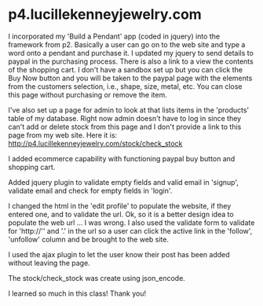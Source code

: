 p4.lucillekenneyjewelry.com
===========================

I incorporated my 'Build a Pendant' app (coded in jquery) into the framework from p2. Basically a user can go on to the web site and type a word onto a pendant and purchase it. I updated my jquery to send details to paypal in the purchasing process. There is also a link to a view the contents of the shopping cart. I don't have a sandbox set up but you can click the Buy Now button and you will be taken to the paypal page with the elements from the customers selection, i.e., shape, size, metal, etc. You can close this page without purchasing or remove the item.

I've also set up a page for admin to look at that lists items in the 'products' table of my database. Right now admin doesn't have to log in since they can't add or delete stock from this page and I don't provide a link to this page from my web site. Here it is: http://p4.lucillekenneyjewelry.com/stock/check_stock 

I added ecommerce capability with functioning paypal buy button and shopping cart. 

Added jquery plugin to validate empty fields and valid email in 'signup', validate email and check for empty fields in 'login'.

I changed the html in the 'edit profile' to populate the website, if they entered one, and to validate the url. Ok, so it is a better design idea to populate the web url … I was wrong. I also used the validate form to validate for 'http://'' and '.' in the url so a user can click the active link in the 'follow', 'unfollow' column and be brought to the web site.

I used the ajax plugin to let the user know their post has been added without leaving the page. 

The stock/check_stock was create using json_encode.
 
I learned so much in this class! Thank you!